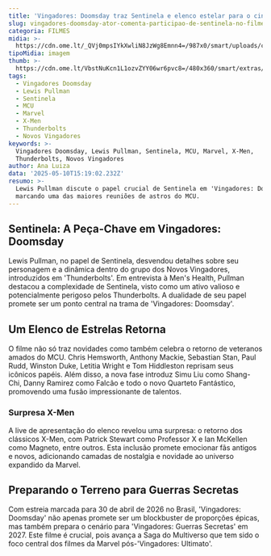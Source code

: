 ```yaml
---
title: 'Vingadores: Doomsday traz Sentinela e elenco estelar para o cinema em 2026'
slug: vingadores-doomsday-ator-comenta-participao-de-sentinela-no-filme
categoria: FILMES
midia: >-
  https://cdn.ome.lt/_QVj0mpsIYkXwliN8JzWg8Emnn4=/987x0/smart/uploads/conteudo/fotos/thunderboltsentinelalow.jpg
tipoMidia: imagem
thumb: >-
  https://cdn.ome.lt/VbstNuKcn1L1ozvZYY06wr6pvc8=/480x360/smart/extras/conteudos/thunderboltsentinelalow.jpg
tags:
  - Vingadores Doomsday
  - Lewis Pullman
  - Sentinela
  - MCU
  - Marvel
  - X-Men
  - Thunderbolts
  - Novos Vingadores
keywords: >-
  Vingadores Doomsday, Lewis Pullman, Sentinela, MCU, Marvel, X-Men,
  Thunderbolts, Novos Vingadores
author: Ana Luiza
data: '2025-05-10T15:19:02.232Z'
resumo: >-
  Lewis Pullman discute o papel crucial de Sentinela em 'Vingadores: Doomsday',
  marcando uma das maiores reuniões de astros do MCU.
---
```


## Sentinela: A Peça-Chave em Vingadores: Doomsday

Lewis Pullman, no papel de Sentinela, desvendou detalhes sobre seu personagem e a dinâmica dentro do grupo dos Novos Vingadores, introduzidos em 'Thunderbolts'. Em entrevista à Men's Health, Pullman destacou a complexidade de Sentinela, visto como um ativo valioso e potencialmente perigoso pelos Thunderbolts. A dualidade de seu papel promete ser um ponto central na trama de 'Vingadores: Doomsday'.

## Um Elenco de Estrelas Retorna

O filme não só traz novidades como também celebra o retorno de veteranos amados do MCU. Chris Hemsworth, Anthony Mackie, Sebastian Stan, Paul Rudd, Winston Duke, Letitia Wright e Tom Hiddleston reprisam seus icônicos papéis. Além disso, a nova fase introduz Simu Liu como Shang-Chi, Danny Ramirez como Falcão e todo o novo Quarteto Fantástico, promovendo uma fusão impressionante de talentos.

### Surpresa X-Men

A live de apresentação do elenco revelou uma surpresa: o retorno dos clássicos X-Men, com Patrick Stewart como Professor X e Ian McKellen como Magneto, entre outros. Esta inclusão promete emocionar fãs antigos e novos, adicionando camadas de nostalgia e novidade ao universo expandido da Marvel.

## Preparando o Terreno para Guerras Secretas

Com estreia marcada para 30 de abril de 2026 no Brasil, 'Vingadores: Doomsday' não apenas promete ser um blockbuster de proporções épicas, mas também prepara o cenário para 'Vingadores: Guerras Secretas' em 2027. Este filme é crucial, pois avança a Saga do Multiverso que tem sido o foco central dos filmes da Marvel pós-'Vingadores: Ultimato'.
